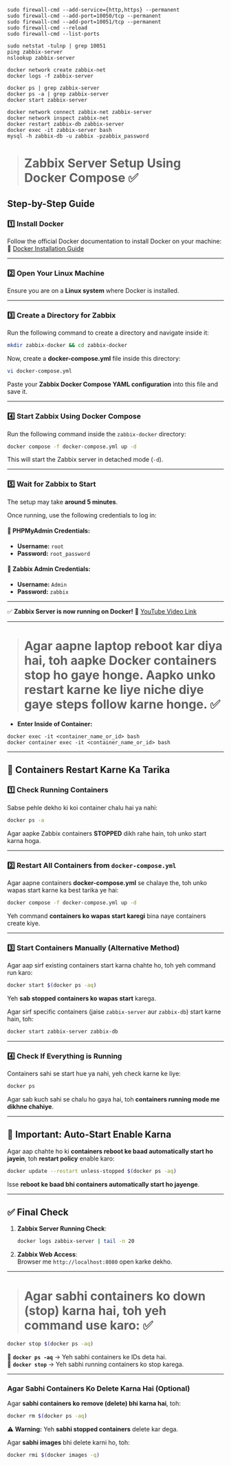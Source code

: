 
```
sudo firewall-cmd --add-service={http,https} --permanent
sudo firewall-cmd --add-port=10050/tcp --permanent
sudo firewall-cmd --add-port=10051/tcp --permanent
sudo firewall-cmd --reload
sudo firewall-cmd --list-ports

sudo netstat -tulnp | grep 10051
ping zabbix-server
nslookup zabbix-server

docker network create zabbix-net
docker logs -f zabbix-server

docker ps | grep zabbix-server
docker ps -a | grep zabbix-server
docker start zabbix-server

docker network connect zabbix-net zabbix-server
docker network inspect zabbix-net
docker restart zabbix-db zabbix-server
docker exec -it zabbix-server bash
mysql -h zabbix-db -u zabbix -pzabbix_password
```

> # **Zabbix Server Setup Using Docker Compose**  ✅

## **Step-by-Step Guide**  

### **1️⃣ Install Docker**  
Follow the official Docker documentation to install Docker on your machine:  
🔗 [Docker Installation Guide](https://docs.docker.com/get-docker/)  

---

### **2️⃣ Open Your Linux Machine**  
Ensure you are on a **Linux system** where Docker is installed.  

---

### **3️⃣ Create a Directory for Zabbix**  
Run the following command to create a directory and navigate inside it:  
```bash
mkdir zabbix-docker && cd zabbix-docker
```

Now, create a **docker-compose.yml** file inside this directory:  
```bash
vi docker-compose.yml
```
Paste your **Zabbix Docker Compose YAML configuration** into this file and save it.

---

### **4️⃣ Start Zabbix Using Docker Compose**  
Run the following command inside the `zabbix-docker` directory:  
```bash
docker compose -f docker-compose.yml up -d
```
This will start the Zabbix server in detached mode (`-d`).

---

### **5️⃣ Wait for Zabbix to Start**  
The setup may take **around 5 minutes**.  

Once running, use the following credentials to log in:

#### **📌 PHPMyAdmin Credentials:**  
- **Username:** `root`  
- **Password:** `root_password`  

#### **📌 Zabbix Admin Credentials:**  
- **Username:** `Admin`  
- **Password:** `zabbix`  

---

✅ **Zabbix Server is now running on Docker!** 🚀 [YouTube Video Link](https://youtu.be/6p7B6qBtnos?si=b09sJVvaLwuXX52H)

<hr>

> # Agar aapne laptop reboot kar diya hai, toh aapke **Docker containers stop ho gaye honge**. Aapko unko **restart** karne ke liye niche diye gaye steps follow karne honge.  ✅

- **Enter Inside of Container:**
```
docker exec -it <container_name_or_id> bash
docker container exec -it <container_name_or_id> bash 
```

---

## **🔄 Containers Restart Karne Ka Tarika**  

### **1️⃣ Check Running Containers**  
Sabse pehle dekho ki koi container chalu hai ya nahi:  
```bash
docker ps -a
```
Agar aapke Zabbix containers **STOPPED** dikh rahe hain, toh unko start karna hoga.

---

### **2️⃣ Restart All Containers from `docker-compose.yml`**  
Agar aapne containers **docker-compose.yml** se chalaye the, toh unko wapas start karne ka best tarika ye hai:  
```bash
docker compose -f docker-compose.yml up -d
```
Yeh command **containers ko wapas start karegi** bina naye containers create kiye.

---

### **3️⃣ Start Containers Manually (Alternative Method)**  
Agar aap sirf existing containers start karna chahte ho, toh yeh command run karo:  
```bash
docker start $(docker ps -aq)
```
Yeh **sab stopped containers ko wapas start** karega.

Agar sirf specific containers (jaise `zabbix-server` aur `zabbix-db`) start karne hain, toh:  
```bash
docker start zabbix-server zabbix-db
```

---

### **4️⃣ Check If Everything is Running**  
Containers sahi se start hue ya nahi, yeh check karne ke liye:  
```bash
docker ps
```
Agar sab kuch sahi se chalu ho gaya hai, toh **containers running mode me dikhne chahiye**.

---

## **🎯 Important: Auto-Start Enable Karna**
Agar aap chahte ho ki **containers reboot ke baad automatically start ho jayein**, toh **restart policy** enable karo:  
```bash
docker update --restart unless-stopped $(docker ps -aq)
```
Isse **reboot ke baad bhi containers automatically start ho jayenge**.

---

## **✅ Final Check**
1. **Zabbix Server Running Check**:  
   ```bash
   docker logs zabbix-server | tail -n 20
   ```
2. **Zabbix Web Access**:  
   Browser me `http://localhost:8080` open karke dekho.

<hr>

> # Agar **sabhi containers ko down (stop) karna hai**, toh yeh command use karo:  ✅

```sh
docker stop $(docker ps -aq)
```
🔹 **`docker ps -aq`** → Yeh sabhi containers ke IDs deta hai.  
🔹 **`docker stop`** → Yeh sabhi running containers ko stop karega.  

---

### **Agar Sabhi Containers Ko Delete Karna Hai (Optional)**
Agar **sabhi containers ko remove (delete) bhi karna hai**, toh:  
```sh
docker rm $(docker ps -aq)
```
⚠️ **Warning:** Yeh **sabhi stopped containers** delete kar dega.  

Agar **sabhi images** bhi delete karni ho, toh:  
```sh
docker rmi $(docker images -q)
```


<!--

1. Download Docker follow officil documentation
2. Open you linux machine
3. Create dir directorie and that directorie carete a file docker-compose.yml and paste inside there yml code
4. Indide that folder run this cmd
```
docker compose -f docker-compose.yml up -d
```
5. wait a 5 minutes and tha use this pssword for PHP Admin And Zabbix
  - PHP Admin id - root
  - PHP Admin Pass - root_password

  - Zabbix Admin id - Admin
  - Zabbix Admin Pass - zabbix
  
  -->
